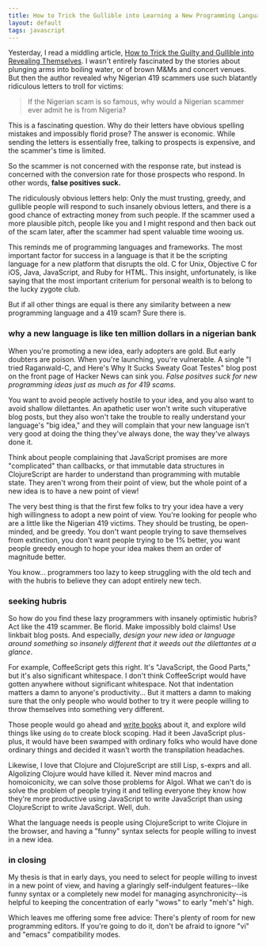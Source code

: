 ```yaml
---
title: How to Trick the Gullible into Learning a New Programming Language
layout: default
tags: javascript
---
```


Yesterday, I read a middling article, [How to Trick the Guilty and Gullible into Revealing Themselves][1]. I wasn't entirely fascinated by the stories about plunging arms into boiling water, or of brown M&Ms and concert venues. But then the author revealed why Nigerian 419 scammers use such blatantly ridiculous letters to troll for victims:

[1]: http://online.wsj.com/articles/how-to-trick-the-guilty-and-gullible-into-revealing-themselves-1399680248

> If the Nigerian scam is so famous, why would a Nigerian scammer ever admit he is from Nigeria?

This is a fascinating question. Why do their letters have obvious spelling mistakes and impossibly florid prose? The answer is economic. While sending the letters is essentially free, talking to prospects is expensive, and the scammer's time is limited.

So the scammer is not concerned with the response rate, but instead is concerned with the conversion rate for those prospects who respond. In other words, **false positives suck.**

The ridiculously obvious letters help: Only the must trusting, greedy, and gullible people will respond to such insanely obvious letters, and there is a good chance of extracting money from such people. If the scammer used a more plausible pitch, people like you and I might respond and then back out of the scam later, after the scammer had spent valuable time wooing us.

This reminds me of programming languages and frameworks. The most important factor for success in a language is that it be the scripting language for a new platform that disrupts the old. C for Unix, Objective C for iOS, Java, JavaScript, and Ruby for HTML. This insight, unfortunately, is like saying that the most important criterium for personal wealth is to belong to the lucky zygote club.

But if all other things are equal is there any similarity between a new programming language and a 419 scam? Sure there is.

### why a new language is like ten million dollars in a nigerian bank

When you're promoting a new idea, early adopters are gold. But early doubters are poison. When you're launching, you're vulnerable. A single "I tried Raganwald-C, and Here's Why It Sucks Sweaty Goat Testes" blog post on the front page of Hacker News can sink you. *False positves suck for new programming ideas just as much as for 419 scams.*

You want to avoid people actively hostile to your idea, and you also want to avoid shallow dilettantes. An apathetic user won't write such vituperative blog posts, but they also won't take the trouble to really understand your language's "big idea," and they will complain that your new language isn't very good at doing the thing they've always done, the way they've always done it.

Think about people complaining that JavaScript promises are more "complicated" than callbacks, or that immutable data structures in ClojureScript are harder to understand than programming with mutable state. They aren't wrong from their point of view, but the whole point of a new idea is to have a new point of view!

The very best thing is that the first few folks to try your idea have a very high willingness to adopt a new point of view. You're looking for people who are a little like the Nigerian 419 victims. They should be trusting, be open-minded, and be greedy. You don't want people trying to save themselves from extinction, you don't want people trying to be 1% better, you want people greedy enough to hope your idea makes them an order of magnitude better.

You know... programmers too lazy to keep struggling with the old tech and with the hubris to believe they can adopt entirely new tech.

### seeking hubris

So how do you find these lazy programmers with insanely optimistic hubris? Act like the 419 scammer. Be florid. Make impossibly bold claims! Use linkbait blog posts. And especially, *design your new idea or language around something so insanely different that it weeds out the dilettantes at a glance*.

For example, CoffeeScript gets this right. It's "JavaScript, the Good Parts," but it's also significant whitespace. I don't think CoffeeScript would have gotten anywhere without significant whitespace. Not that indentation matters a damn to anyone's productivity... But it matters a damn to making sure that the only people who would bother to try it were people willing to throw themselves into something very different.

Those people would go ahead and [write books][2] about it, and explore wild things like using `do` to create block scoping. Had it been JavaScript plus-plus, it would have been swamped with ordinary folks who would have done ordinary things and decided it wasn't worth the transpilation headaches.

[2]: https://leanpub.com/coffeescript-ristretto "CoffeeScript Ristretto, of course!"

Likewise, I love that Clojure and ClojureScript are still Lisp, s-exprs and all. Algolizing Clojure would have killed it. Never mind macros and homoiconicity, we can solve those problems for Algol. What we can't do is solve the problem of people trying it and telling everyone they know how they're more productive using JavaScript to write JavaScript than using ClojureScript to write JavaScript. Well, duh.

What the language needs is people using ClojureScript to write Clojure in the browser, and having a "funny" syntax selects for people willing to invest in a new idea.

### in closing

My thesis is that in early days, you need to select for people willing to invest in a new point of view, and having a glaringly self-indulgent features--like funny syntax or a completely new model for managing asynchronicity--is helpful to keeping the concentration of early "wows" to early "meh's" high.

Which leaves me offering some free advice: There's plenty of room for new programming editors. If you're going to do it, don't be afraid to ignore "vi" and "emacs" compatibility modes.
